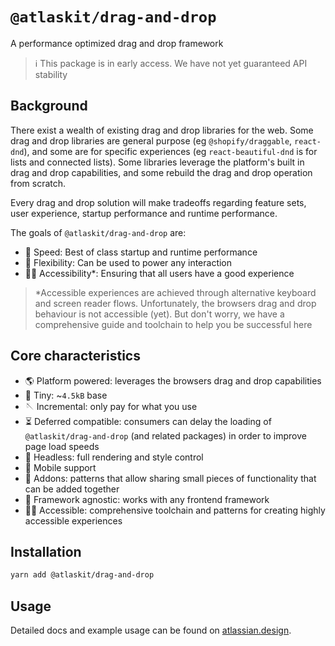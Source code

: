 # `@atlaskit/drag-and-drop`

A performance optimized drag and drop framework

> ℹ️ This package is in early access. We have not yet guaranteed API stability

## Background

There exist a wealth of existing drag and drop libraries for the web. Some drag and drop libraries are general purpose (eg `@shopify/draggable`, `react-dnd`), and some are for specific experiences (eg `react-beautiful-dnd` is for lists and connected lists). Some libraries leverage the platform's built in drag and drop capabilities, and some rebuild the drag and drop operation from scratch.

Every drag and drop solution will make tradeoffs regarding feature sets, user experience, startup performance and runtime performance.

The goals of `@atlaskit/drag-and-drop` are:

- 🚀 Speed: Best of class startup and runtime performance
- 🤸 Flexibility: Can be used to power any interaction
- 🧑‍🦽 Accessibility\*: Ensuring that all users have a good experience

> \*Accessible experiences are achieved through alternative keyboard and screen reader flows. Unfortunately, the browsers drag and drop behaviour is not accessible (yet). But don't worry, we have a comprehensive guide and toolchain to help you be successful here

## Core characteristics

- 🌎 Platform powered: leverages the browsers drag and drop capabilities
- 🐁 Tiny: ~`4.5kB` base
- 🪡 Incremental: only pay for what you use
- ⏳ Deferred compatible: consumers can delay the loading of `@atlaskit/drag-and-drop` (and related packages) in order to improve page load speeds
- 🎨 Headless: full rendering and style control
- 📱 Mobile support
- 🎁 Addons: patterns that allow sharing small pieces of functionality that can be added together
- 🎄 Framework agnostic: works with any frontend framework
- 🧑‍🦽 Accessible: comprehensive toolchain and patterns for creating highly accessible experiences

## Installation

```sh
yarn add @atlaskit/drag-and-drop
```

## Usage

Detailed docs and example usage can be found on [atlassian.design](https://atlassian.design/components/drag-and-drop/).
